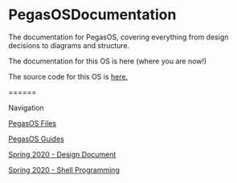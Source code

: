 # PegasOSDocumentation
The documentation for PegasOS, covering everything from design decisions to diagrams and structure.

The documentation for this OS is here (where you are now!)

The source code for this OS is [here.](https://github.com/MrJellimann/PegasOS)

======

Navigation

[PegasOS Files](Files/)

[PegasOS Guides](Guides/)

[Spring 2020 - Design Document](Design_Document/DESIGN_DOCUMENT.md)

[Spring 2020 - Shell Programming](Planning/SHELL_PLANNING.md)